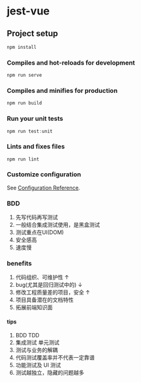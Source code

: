 # jest-vue

## Project setup

```javascript
npm install
```

### Compiles and hot-reloads for development

```javascript
npm run serve
```

### Compiles and minifies for production

```javascript
npm run build
```

### Run your unit tests

```javascript
npm run test:unit
```

### Lints and fixes files

```javascript
npm run lint
```

### Customize configuration

See [Configuration Reference](https://cli.vuejs.org/config/).

### BDD

1. 先写代码再写测试
2. 一般结合集成测试使用，是黑盒测试
3. 测试重点在UI(DOM)
4. 安全感高
5. 速度慢

### benefits

1. 代码组织、可维护性 ↑
2. bug(尤其是回归测试中的) ↓
3. 修改工程质量差的项目，安全 ↑
4. 项目具备潜在的文档特性
5. 拓展前端知识面

#### tips

1. BDD TDD
2. 集成测试 单元测试
3. 测试与业务的解耦
4. 代码测试覆盖率并不代表一定靠谱
5. 功能测试及 UI 测试
6. 测试越独立，隐藏的问题越多
